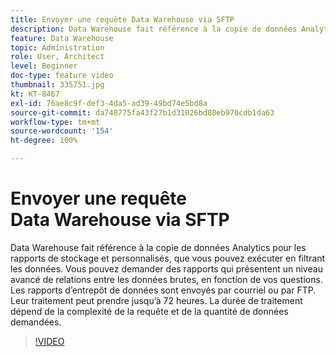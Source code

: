 ```yaml
---
title: Envoyer une requête Data Warehouse via SFTP
description: Data Warehouse fait référence à la copie de données Analytics pour les rapports de stockage et personnalisés, que vous pouvez exécuter en filtrant les données. Vous pouvez demander des rapports qui présentent un niveau avancé de relations entre les données brutes, en fonction de vos questions. Les rapports d’entrepôt de données sont envoyés par courriel ou par FTP. Leur traitement peut prendre jusqu’à 72 heures. La durée de traitement dépend de la complexité de la requête et de la quantité de données demandées.
feature: Data Warehouse
topic: Administration
role: User, Architect
level: Beginner
doc-type: feature video
thumbnail: 335751.jpg
kt: KT-8467
exl-id: 76ae8c9f-def3-4da5-ad39-49bd74e5bd8a
source-git-commit: da748775fa43f27b1d31026bd80eb970cdb1da63
workflow-type: tm+mt
source-wordcount: '154'
ht-degree: 100%

---
```


# Envoyer une requête Data Warehouse via SFTP

Data Warehouse fait référence à la copie de données Analytics pour les rapports de stockage et personnalisés, que vous pouvez exécuter en filtrant les données. Vous pouvez demander des rapports qui présentent un niveau avancé de relations entre les données brutes, en fonction de vos questions. Les rapports d’entrepôt de données sont envoyés par courriel ou par FTP. Leur traitement peut prendre jusqu’à 72 heures. La durée de traitement dépend de la complexité de la requête et de la quantité de données demandées.


>[!VIDEO](https://video.tv.adobe.com/v/335751/?quality=12&learn=on)
